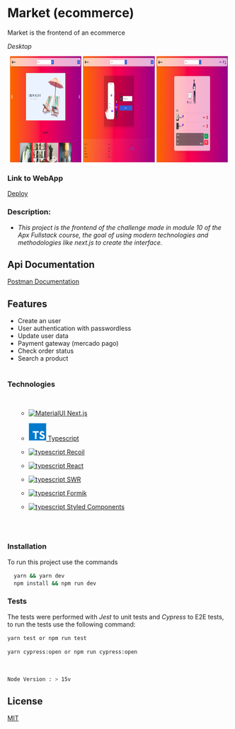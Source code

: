 # Market (ecommerce)

Market is the frontend of an ecommerce

_Desktop_
<p align="center" width="100%">
<img  src="https://raw.githubusercontent.com/ayrton08/e-commerce_front/main/assets/pic1.png" width="32%" height='240px'>
<img  src="https://raw.githubusercontent.com/ayrton08/e-commerce_front/main/assets/pic2.png" width="32%" height='240px'>
<img  src="https://raw.githubusercontent.com/ayrton08/e-commerce_front/main/assets/pic3.png" width="32%" height='240px'>
</p>

### Link to WebApp

[Deploy](https://aj-market.vercel.app/)

### Description:

- _This project is the frontend of the challenge made in module 10 of the Apx Fullstack course, the goal of using modern technologies and methodologies like next.js to create the interface._

## Api Documentation

[Postman Documentation](https://documenter.getpostman.com/view/19402742/2s8YKApk8i)
<br/>

## Features

- Create an user
- User authentication with passwordless
- Update user data
- Payment gateway (mercado pago)
- Check order status
- Search a product
  <br/>
  <br/>

### Technologies

<br/>
<ul align="start">

- <a href="https://nextjs.org/" target="_blank"> <img src="https://www.drupal.org/files/project-images/nextjs-icon-dark-background.png" alt="MaterialUI" width="40" height="40" /> Next.js</a>

- <a href="https://www.typescriptlang.org/" target="_blank"> <img src="https://raw.githubusercontent.com/devicons/devicon/master/icons/typescript/typescript-original.svg" alt="typescript" width="40" height="40"/> Typescript</a>

- <a href="https://www.typescriptlang.org/" target="_blank"> <img src="https://d2eip9sf3oo6c2.cloudfront.net/tags/images/000/001/298/square_480/recoil.png" alt="typescript" width="40" height="40"/> Recoil</a>

- <a href="https://www.typescriptlang.org/" target="_blank"> <img src="https://upload.wikimedia.org/wikipedia/commons/thumb/4/47/React.svg/800px-React.svg.png" alt="typescript" width="40" height="35"/> React</a>

- <a href="https://www.typescriptlang.org/" target="_blank"> <img src="https://storage.googleapis.com/zenn-user-upload/topics/3b79c3ba2c.jpeg" alt="typescript" width="40" height="40"/> SWR</a>

- <a href="https://www.typescriptlang.org/" target="_blank"> <img src="https://img.stackshare.io/service/8846/preview.png" alt="typescript" width="40" height="40"/> Formik</a>

- <a href="https://www.typescriptlang.org/" target="_blank"> <img src="https://avatars.githubusercontent.com/u/20658825?s=200&v=4" alt="typescript" width="40" height="40"/> Styled Components</a>

</ul>
<br/>
<br/>

### Installation

To run this project use the commands

```bash
  yarn && yarn dev
  npm install && npm run dev
```

### Tests

The tests were performed with _Jest_ to unit tests and _Cypress_ to E2E tests, to run the tests use the following command:

```bash
yarn test or npm run test
```

```bash
yarn cypress:open or npm run cypress:open
```

<br/>

```bash
Node Version : > 15v
```

## License

[MIT](https://choosealicense.com/licenses/mit/)
